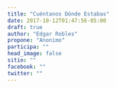 ```yaml
---
title: "Cuéntanos Dónde Estabas"
date: 2017-10-12T01:47:56-05:00
draft: true
author: "Edgar Robles"
propone: "Anonimo"
participa: ""
head_image: false
sitio: ""
facebook: ""
twitter: ""
---
```

